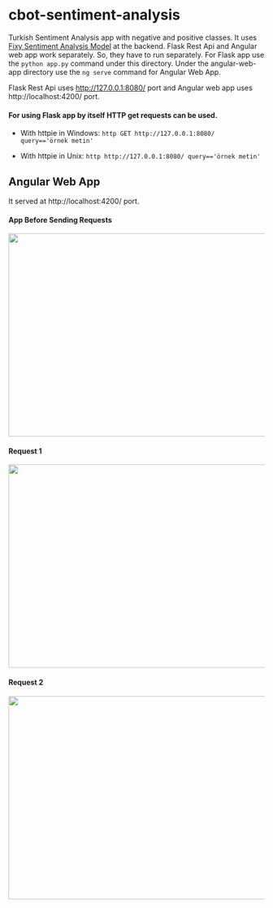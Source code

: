 # cbot-sentiment-analysis

Turkish Sentiment Analysis app with negative and positive classes. It uses [Fixy Sentiment Analysis Model](https://github.com/Fixy-TR/fixy) at the backend. Flask Rest Api and Angular web app work separately. So, they have to run separately. For Flask app use the ```python app.py``` command under this directory. Under the angular-web-app directory use the ```ng serve``` command for Angular Web App.

Flask Rest Api uses http://127.0.0.1:8080/ port and Angular web app uses http://localhost:4200/ port. 

#### For using Flask app by itself HTTP get requests can be used.

* With httpie in Windows: ``` http GET http://127.0.0.1:8080/ query=='örnek metin' ```

* With httpie in Unix: ```http http://127.0.0.1:8080/ query=='örnek metin' ```

## Angular Web App
It served at http://localhost:4200/ port.

#### App Before Sending Requests

<img src="https://github.com/fzehracetin/cbot-sentiment-analysis/blob/master/images/sentiment%20analysis.JPG" width=700 height=400>

#### Request 1

<img src="https://github.com/fzehracetin/cbot-sentiment-analysis/blob/master/images/deneme1.JPG" width=700 height=400>

#### Request 2

<img src="https://github.com/fzehracetin/cbot-sentiment-analysis/blob/master/images/deneme2.JPG" width=700 height=400>




